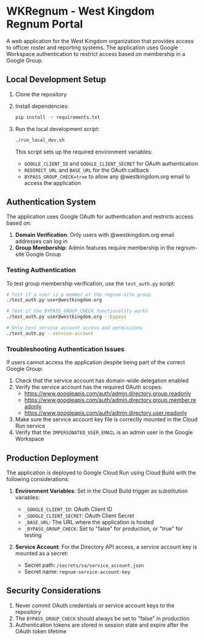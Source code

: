 # WKRegnum - West Kingdom Regnum Portal

A web application for the West Kingdom organization that provides access to officer roster and reporting systems. The application uses Google Workspace authentication to restrict access based on membership in a Google Group.

## Local Development Setup

1. Clone the repository
2. Install dependencies:
   ```bash
   pip install -r requirements.txt
   ```

3. Run the local development script:
   ```bash
   ./run_local_dev.sh
   ```

   This script sets up the required environment variables:
   - `GOOGLE_CLIENT_ID` and `GOOGLE_CLIENT_SECRET` for OAuth authentication
   - `REDIRECT_URL` and `BASE_URL` for the OAuth callback
   - `BYPASS_GROUP_CHECK=true` to allow any @westkingdom.org email to access the application

## Authentication System

The application uses Google OAuth for authentication and restricts access based on:

1. **Domain Verification**: Only users with @westkingdom.org email addresses can log in
2. **Group Membership**: Admin features require membership in the regnum-site Google Group

### Testing Authentication

To test group membership verification, use the `test_auth.py` script:

```bash
# Test if a user is a member of the regnum-site group
./test_auth.py user@westkingdom.org

# Test if the BYPASS_GROUP_CHECK functionality works
./test_auth.py user@westkingdom.org --bypass

# Only test service account access and permissions
./test_auth.py --service-account
```

### Troubleshooting Authentication Issues

If users cannot access the application despite being part of the correct Google Group:

1. Check that the service account has domain-wide delegation enabled
2. Verify the service account has the required OAuth scopes:
   - https://www.googleapis.com/auth/admin.directory.group.readonly
   - https://www.googleapis.com/auth/admin.directory.group.member.readonly
   - https://www.googleapis.com/auth/admin.directory.user.readonly
3. Make sure the service account key file is correctly mounted in the Cloud Run service
4. Verify that the `IMPERSONATED_USER_EMAIL` is an admin user in the Google Workspace

## Production Deployment

The application is deployed to Google Cloud Run using Cloud Build with the following considerations:

1. **Environment Variables**: Set in the Cloud Build trigger as substitution variables:
   - `_GOOGLE_CLIENT_ID`: OAuth Client ID
   - `_GOOGLE_CLIENT_SECRET`: OAuth Client Secret
   - `_BASE_URL`: The URL where the application is hosted
   - `_BYPASS_GROUP_CHECK`: Set to "false" for production, or "true" for testing

2. **Service Account**: For the Directory API access, a service account key is mounted as a secret:
   - Secret path: `/secrets/sa/service_account.json`
   - Secret name: `regnum-service-account-key`

## Security Considerations

1. Never commit OAuth credentials or service account keys to the repository
2. The `BYPASS_GROUP_CHECK` should always be set to "false" in production
3. Authentication tokens are stored in session state and expire after the OAuth token lifetime 
